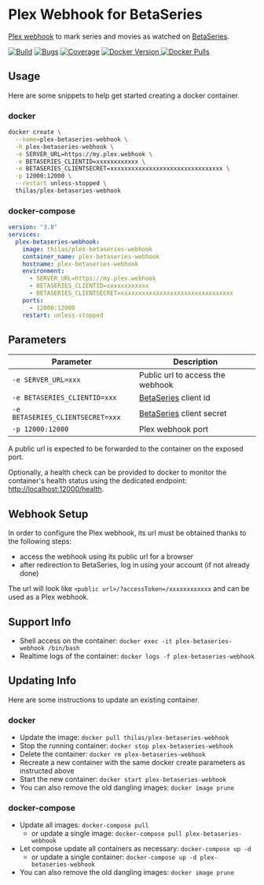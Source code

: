 # Plex Webhook for BetaSeries

[Plex webhook](https://support.plex.tv/articles/115002267687-webhooks/) to mark series and movies as watched on [BetaSeries](https://www.betaseries.com/).

[![Build](https://github.com/Thilas/plex-betaseries-webhook/actions/workflows/build.yml/badge.svg)](https://github.com/Thilas/plex-betaseries-webhook/actions/workflows/build.yml)
[![Bugs](https://sonarcloud.io/api/project_badges/measure?project=Thilas_plex-betaseries-webhook&metric=bugs)](https://sonarcloud.io/dashboard?id=Thilas_plex-betaseries-webhook)
[![Coverage](https://sonarcloud.io/api/project_badges/measure?project=Thilas_plex-betaseries-webhook&metric=coverage)](https://sonarcloud.io/dashboard?id=Thilas_plex-betaseries-webhook)
[![Docker Version](https://img.shields.io/docker/v/thilas/plex-betaseries-webhook/latest?logo=docker) ![Docker Pulls](https://img.shields.io/docker/pulls/thilas/plex-betaseries-webhook?color=green&label=pulls&logo=docker)](https://registry.hub.docker.com/r/thilas/plex-betaseries-webhook)

## Usage

Here are some snippets to help get started creating a docker container.

### docker

```bash
docker create \
  --name=plex-betaseries-webhook \
  -h plex-betaseries-webhook \
  -e SERVER_URL=https://my.plex.webhook \
  -e BETASERIES_CLIENTID=xxxxxxxxxxxx \
  -e BETASERIES_CLIENTSECRET=xxxxxxxxxxxxxxxxxxxxxxxxxxxxxxxx \
  -p 12000:12000 \
  --restart unless-stopped \
  thilas/plex-betaseries-webhook
```

### docker-compose

```yml
version: "3.8"
services:
  plex-betaseries-webhook:
    image: thilas/plex-betaseries-webhook
    container_name: plex-betaseries-webhook
    hostname: plex-betaseries-webhook
    environment:
      - SERVER_URL=https://my.plex.webhook
      - BETASERIES_CLIENTID=xxxxxxxxxxxx
      - BETASERIES_CLIENTSECRET=xxxxxxxxxxxxxxxxxxxxxxxxxxxxxxxx
    ports:
      - 12000:12000
    restart: unless-stopped
```

## Parameters

| Parameter                        | Description                                                 |
| -------------------------------- | ----------------------------------------------------------- |
| `-e SERVER_URL=xxx`              | Public url to access the webhook                            |
| `-e BETASERIES_CLIENTID=xxx`     | [BetaSeries](https://www.betaseries.com/api/) client id     |
| `-e BETASERIES_CLIENTSECRET=xxx` | [BetaSeries](https://www.betaseries.com/api/) client secret |
| `-p 12000:12000`                 | Plex webhook port                                           |

A public url is expected to be forwarded to the container on the exposed port.

Optionally, a health check can be provided to docker to monitor the container's health status using the dedicated endpoint: <http://localhost:12000/health>.

## Webhook Setup

In order to configure the Plex webhook, its url must be obtained thanks to the following steps:

- access the webhook using its public url for a browser
- after redirection to BetaSeries, log in using your account (if not already done)

The url will look like `<public url>/?accessToken=/xxxxxxxxxxxx` and can be used as a Plex webhook.

## Support Info

- Shell access on the container: `docker exec -it plex-betaseries-webhook /bin/bash`
- Realtime logs of the container: `docker logs -f plex-betaseries-webhook`

## Updating Info

Here are some instructions to update an existing container.

### docker

- Update the image: `docker pull thilas/plex-betaseries-webhook`
- Stop the running container: `docker stop plex-betaseries-webhook`
- Delete the container: `docker rm plex-betaseries-webhook`
- Recreate a new container with the same docker create parameters as instructed above
- Start the new container: `docker start plex-betaseries-webhook`
- You can also remove the old dangling images: `docker image prune`

### docker-compose

- Update all images: `docker-compose pull`
  - or update a single image: `docker-compose pull plex-betaseries-webhook`
- Let compose update all containers as necessary: `docker-compose up -d`
  - or update a single container: `docker-compose up -d plex-betaseries-webhook`
- You can also remove the old dangling images: `docker image prune`
